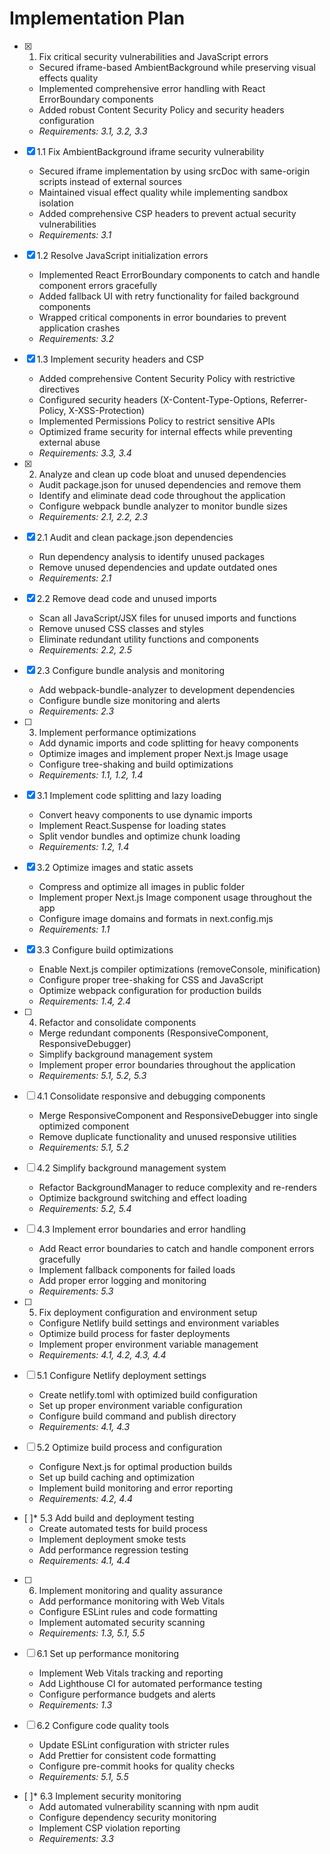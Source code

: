 # Implementation Plan

- [x] 1. Fix critical security vulnerabilities and JavaScript errors
  - Secured iframe-based AmbientBackground while preserving visual effects quality
  - Implemented comprehensive error handling with React ErrorBoundary components
  - Added robust Content Security Policy and security headers configuration
  - _Requirements: 3.1, 3.2, 3.3_

- [x] 1.1 Fix AmbientBackground iframe security vulnerability
  - Secured iframe implementation by using srcDoc with same-origin scripts instead of external sources
  - Maintained visual effect quality while implementing sandbox isolation
  - Added comprehensive CSP headers to prevent actual security vulnerabilities
  - _Requirements: 3.1_

- [x] 1.2 Resolve JavaScript initialization errors
  - Implemented React ErrorBoundary components to catch and handle component errors gracefully
  - Added fallback UI with retry functionality for failed background components
  - Wrapped critical components in error boundaries to prevent application crashes
  - _Requirements: 3.2_

- [x] 1.3 Implement security headers and CSP
  - Added comprehensive Content Security Policy with restrictive directives
  - Configured security headers (X-Content-Type-Options, Referrer-Policy, X-XSS-Protection)
  - Implemented Permissions Policy to restrict sensitive APIs
  - Optimized frame security for internal effects while preventing external abuse
  - _Requirements: 3.3, 3.4_

- [x] 2. Analyze and clean up code bloat and unused dependencies
  - Audit package.json for unused dependencies and remove them
  - Identify and eliminate dead code throughout the application
  - Configure webpack bundle analyzer to monitor bundle sizes
  - _Requirements: 2.1, 2.2, 2.3_

- [x] 2.1 Audit and clean package.json dependencies
  - Run dependency analysis to identify unused packages
  - Remove unused dependencies and update outdated ones
  - _Requirements: 2.1_

- [x] 2.2 Remove dead code and unused imports
  - Scan all JavaScript/JSX files for unused imports and functions
  - Remove unused CSS classes and styles
  - Eliminate redundant utility functions and components
  - _Requirements: 2.2, 2.5_

- [x] 2.3 Configure bundle analysis and monitoring
  - Add webpack-bundle-analyzer to development dependencies
  - Configure bundle size monitoring and alerts
  - _Requirements: 2.3_

- [ ] 3. Implement performance optimizations
  - Add dynamic imports and code splitting for heavy components
  - Optimize images and implement proper Next.js Image usage
  - Configure tree-shaking and build optimizations
  - _Requirements: 1.1, 1.2, 1.4_

- [x] 3.1 Implement code splitting and lazy loading
  - Convert heavy components to use dynamic imports
  - Implement React.Suspense for loading states
  - Split vendor bundles and optimize chunk loading
  - _Requirements: 1.2, 1.4_

- [x] 3.2 Optimize images and static assets
  - Compress and optimize all images in public folder
  - Implement proper Next.js Image component usage throughout the app
  - Configure image domains and formats in next.config.mjs
  - _Requirements: 1.1_

- [x] 3.3 Configure build optimizations
  - Enable Next.js compiler optimizations (removeConsole, minification)
  - Configure proper tree-shaking for CSS and JavaScript
  - Optimize webpack configuration for production builds
  - _Requirements: 1.4, 2.4_

- [ ] 4. Refactor and consolidate components
  - Merge redundant components (ResponsiveComponent, ResponsiveDebugger)
  - Simplify background management system
  - Implement proper error boundaries throughout the application
  - _Requirements: 5.1, 5.2, 5.3_

- [ ] 4.1 Consolidate responsive and debugging components
  - Merge ResponsiveComponent and ResponsiveDebugger into single optimized component
  - Remove duplicate functionality and unused responsive utilities
  - _Requirements: 5.1, 5.2_

- [ ] 4.2 Simplify background management system
  - Refactor BackgroundManager to reduce complexity and re-renders
  - Optimize background switching and effect loading
  - _Requirements: 5.2, 5.4_

- [ ] 4.3 Implement error boundaries and error handling
  - Add React error boundaries to catch and handle component errors gracefully
  - Implement fallback components for failed loads
  - Add proper error logging and monitoring
  - _Requirements: 5.3_

- [ ] 5. Fix deployment configuration and environment setup
  - Configure Netlify build settings and environment variables
  - Optimize build process for faster deployments
  - Implement proper environment variable management
  - _Requirements: 4.1, 4.2, 4.3, 4.4_

- [ ] 5.1 Configure Netlify deployment settings
  - Create netlify.toml with optimized build configuration
  - Set up proper environment variable configuration
  - Configure build command and publish directory
  - _Requirements: 4.1, 4.3_

- [ ] 5.2 Optimize build process and configuration
  - Configure Next.js for optimal production builds
  - Set up build caching and optimization
  - Implement build monitoring and error reporting
  - _Requirements: 4.2, 4.4_

- [ ]* 5.3 Add build and deployment testing
  - Create automated tests for build process
  - Implement deployment smoke tests
  - Add performance regression testing
  - _Requirements: 4.1, 4.4_

- [ ] 6. Implement monitoring and quality assurance
  - Add performance monitoring with Web Vitals
  - Configure ESLint rules and code formatting
  - Implement automated security scanning
  - _Requirements: 1.3, 5.1, 5.5_

- [ ] 6.1 Set up performance monitoring
  - Implement Web Vitals tracking and reporting
  - Add Lighthouse CI for automated performance testing
  - Configure performance budgets and alerts
  - _Requirements: 1.3_

- [ ] 6.2 Configure code quality tools
  - Update ESLint configuration with stricter rules
  - Add Prettier for consistent code formatting
  - Configure pre-commit hooks for quality checks
  - _Requirements: 5.1, 5.5_

- [ ]* 6.3 Implement security monitoring
  - Add automated vulnerability scanning with npm audit
  - Configure dependency security monitoring
  - Implement CSP violation reporting
  - _Requirements: 3.3_